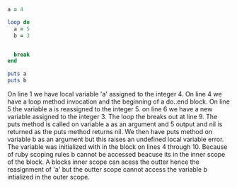 ```ruby
a = 4

loop do
  a = 5
  b = 3


  break
end

puts a
puts b
```

On line 1 we have local variable 'a' assigned to the integer 4. On line 4 we have a loop method invocation and the beginning of a do..end block. On line 5 the variable a is reassigned to the integer 5. on line 6 we have a new variable assigned to the integer 3. The loop the breaks out at line 9. The puts method is called on variable a as an argument and 5 output and nil is returned as the puts method returns nil. We then have puts method on variable b as an argument but this raises an undefined local variable error. The variable was initialized with in the block on lines 4 through 10. Because of ruby scoping rules b cannot be accessed beacuse its in the inner scope of the block. A blocks inner scope can acess the outter hence the reasignment of 'a' but the outter scope cannot access the variable b intialized in the outer scope.

